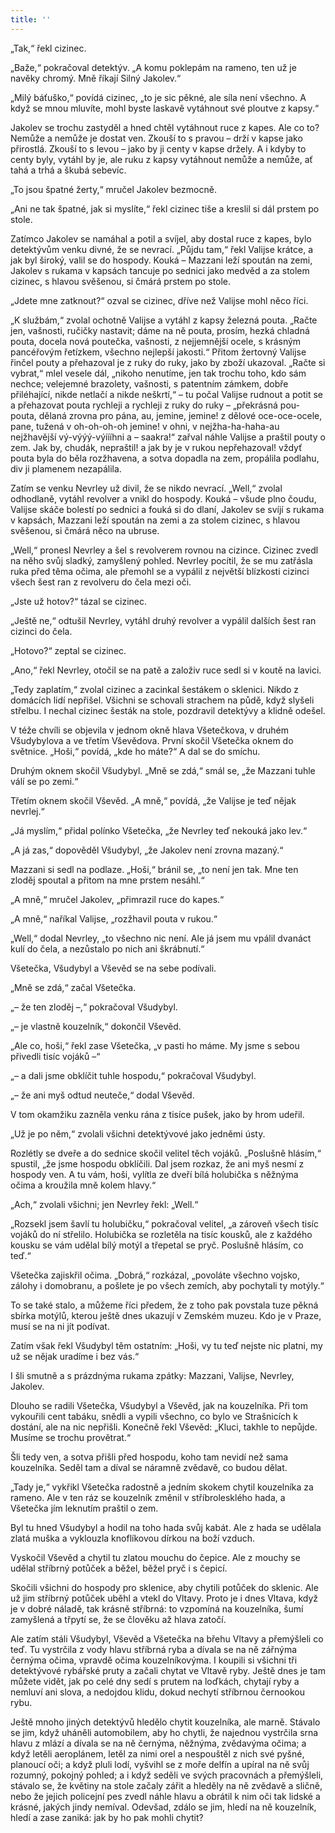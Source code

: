 ```yaml
---
title: ''
---
```


„Tak,“ řekl cizinec.

„Baže,“ pokračoval detektýv. „A komu poklepám na rameno, ten už je navěky chromý. Mně říkají Silný Jakolev.“

„Milý báťuško,“ povídá cizinec, „to je sic pěkné, ale síla není všechno. A když se mnou mluvíte, mohl byste laskavě vytáhnout své ploutve z kapsy.“

Jakolev se trochu zastyděl a hned chtěl vytáhnout ruce z kapes. Ale co to? Nemůže a nemůže je dostat ven. Zkouší to s pravou – drží v kapse jako přirostlá. Zkouší to s levou – jako by ji centy v kapse držely. A i kdyby to centy byly, vytáhl by je, ale ruku z kapsy vytáhnout nemůže a nemůže, ať tahá a trhá a škubá sebevíc.

„To jsou špatné žerty,“ mručel Jakolev bezmocně.

„Ani ne tak špatné, jak si myslíte,“ řekl cizinec tiše a kreslil si dál prstem po stole.

Zatímco Jakolev se namáhal a potil a svíjel, aby dostal ruce z kapes, bylo detektývům venku divné, že se nevrací. „Půjdu tam,“ řekl Valijse krátce, a jak byl široký, valil se do hospody. Kouká – Mazzani leží spoután na zemi, Jakolev s rukama v kapsách tancuje po sednici jako medvěd a za stolem cizinec, s hlavou svěšenou, si čmárá prstem po stole.

„Jdete mne zatknout?“ ozval se cizinec, dříve než Valijse mohl něco říci.

„K službám,“ zvolal ochotně Valijse a vytáhl z kapsy železná pouta. „Račte jen, vašnosti, ručičky nastavit; dáme na ně pouta, prosím, hezká chladná pouta, docela nová poutečka, vašnosti, z nejjemnější ocele, s krásným pancéřovým řetízkem, všechno nejlepší jakosti.“ Přitom žertovný Valijse řinčel pouty a přehazoval je z ruky do ruky, jako by zboží ukazoval. „Račte si vybrat,“ mlel vesele dál, „nikoho nenutíme, jen tak trochu toho, kdo sám nechce; velejemné brazolety, vašnosti, s patentním zámkem, dobře přiléhající, nikde netlačí a nikde neškrtí,“ – tu počal Valijse rudnout a potit se a přehazovat pouta rychleji a rychleji z ruky do ruky – „překrásná pou-pouta, dělaná zrovna pro pána, au, jemine, jemine! z dělové oce-oce-ocele, pane, tužená v oh-oh-oh-oh jemine! v ohni, v nejžha-ha-haha-au nejžhavější vý-výýý-výíííhni a – saakra!“ zařval náhle Valijse a praštil pouty o zem. Jak by, chudák, nepraštil! a jak by je v rukou nepřehazoval! vždyť pouta byla do běla rozžhavena, a sotva dopadla na zem, propálila podlahu, div ji plamenem nezapálila.

Zatím se venku Nevrley už divil, že se nikdo nevrací. „Well,“ zvolal odhodlaně, vytáhl revolver a vnikl do hospody. Kouká – všude plno čoudu, Valijse skáče bolestí po sednici a fouká si do dlaní, Jakolev se svíjí s rukama v kapsách, Mazzani leží spoután na zemi a za stolem cizinec, s hlavou svěšenou, si čmárá něco na ubruse.

„Well,“ pronesl Nevrley a šel s revolverem rovnou na cizince. Cizinec zvedl na něho svůj sladký, zamyšlený pohled. Nevrley pocítil, že se mu zatřásla ruka před těma očima, ale přemohl se a vypálil z největší blízkosti cizinci všech šest ran z revolveru do čela mezi oči.

„Jste už hotov?“ tázal se cizinec.

„Ještě ne,“ odtušil Nevrley, vytáhl druhý revolver a vypálil dalších šest ran cizinci do čela.

„Hotovo?“ zeptal se cizinec.

„Ano,“ řekl Nevrley, otočil se na patě a založiv ruce sedl si v koutě na lavici.

„Tedy zaplatím,“ zvolal cizinec a zacinkal šestákem o sklenici. Nikdo z domácích lidí nepřišel. Všichni se schovali strachem na půdě, když slyšeli střelbu. I nechal cizinec šesták na stole, pozdravil detektývy a klidně odešel.

V téže chvíli se objevila v jednom okně hlava Všetečkova, v druhém Všudybylova a ve třetím Vševědova. První skočil Všetečka oknem do světnice. „Hoši,“ povídá, „kde ho máte?“ A dal se do smíchu.

Druhým oknem skočil Všudybyl. „Mně se zdá,“ smál se, „že Mazzani tuhle válí se po zemi.“

Třetím oknem skočil Vševěd. „A mně,“ povídá, „že Valijse je teď nějak nevrlej.“

„Já myslím,“ přidal polínko Všetečka, „že Nevrley teď nekouká jako lev.“

„A já zas,“ dopověděl Všudybyl, „že Jakolev není zrovna mazaný.“

Mazzani si sedl na podlaze. „Hoši,“ bránil se, „to není jen tak. Mne ten zloděj spoutal a přitom na mne prstem nesáhl.“

„A mně,“ mručel Jakolev, „přimrazil ruce do kapes.“

„A mně,“ naříkal Valijse, „rozžhavil pouta v rukou.“

„Well,“ dodal Nevrley, „to všechno nic není. Ale já jsem mu vpálil dvanáct kulí do čela, a nezůstalo po nich ani škrábnutí.“

Všetečka, Všudybyl a Vševěd se na sebe podívali.

„Mně se zdá,“ začal Všetečka.

„– že ten zloděj –,“ pokračoval Všudybyl.

„– je vlastně kouzelník,“ dokončil Vševěd.

„Ale co, hoši,“ řekl zase Všetečka, „v pasti ho máme. My jsme s sebou přivedli tisíc vojáků –“

„– a dali jsme obklíčit tuhle hospodu,“ pokračoval Všudybyl.

„– že ani myš odtud neuteče,“ dodal Vševěd.

V tom okamžiku zazněla venku rána z tisíce pušek, jako by hrom udeřil.

„Už je po něm,“ zvolali všichni detektývové jako jedněmi ústy.

Rozlétly se dveře a do sednice skočil velitel těch vojáků. „Poslušně hlásím,“ spustil, „že jsme hospodu obklíčili. Dal jsem rozkaz, že ani myš nesmí z hospody ven. A tu vám, hoši, vylítla ze dveří bílá holubička s něžnýma očima a kroužila mně kolem hlavy.“

„Ach,“ zvolali všichni; jen Nevrley řekl: „Well.“

„Rozsekl jsem šavlí tu holubičku,“ pokračoval velitel, „a zároveň všech tisíc vojáků do ní střelilo. Holubička se rozletěla na tisíc kousků, ale z každého kousku se vám udělal bílý motýl a třepetal se pryč. Poslušně hlásím, co teď.“

Všetečka zajiskřil očima. „Dobrá,“ rozkázal, „povoláte všechno vojsko, zálohy i domobranu, a pošlete je po všech zemích, aby pochytali ty motýly.“

To se také stalo, a můžeme říci předem, že z toho pak povstala tuze pěkná sbírka motýlů, kterou ještě dnes ukazují v Zemském muzeu. Kdo je v Praze, musí se na ni jít podívat.

Zatím však řekl Všudybyl těm ostatním: „Hoši, vy tu teď nejste nic platni, my už se nějak uradíme i bez vás.“

I šli smutně a s prázdnýma rukama zpátky: Mazzani, Valijse, Nevrley, Jakolev.

Dlouho se radili Všetečka, Všudybyl a Vševěd, jak na kouzelníka. Při tom vykouřili cent tabáku, snědli a vypili všechno, co bylo ve Strašnicích k dostání, ale na nic nepřišli. Konečně řekl Vševěd: „Kluci, takhle to nepůjde. Musíme se trochu provětrat.“

Šli tedy ven, a sotva přišli před hospodu, koho tam nevidí než sama kouzelníka. Seděl tam a díval se náramně zvědavě, co budou dělat.

„Tady je,“ vykřikl Všetečka radostně a jedním skokem chytil kouzelníka za rameno. Ale v ten ráz se kouzelník změnil v stříbrolesklého hada, a Všetečka jím leknutím praštil o zem.

Byl tu hned Všudybyl a hodil na toho hada svůj kabát. Ale z hada se udělala zlatá muška a vyklouzla knoflíkovou dírkou na boží vzduch.

Vyskočil Vševěd a chytil tu zlatou mouchu do čepice. Ale z mouchy se udělal stříbrný potůček a běžel, běžel pryč i s čepicí.

Skočili všichni do hospody pro sklenice, aby chytili potůček do sklenic. Ale už jim stříbrný potůček uběhl a vtekl do Vltavy. Proto je i dnes Vltava, když je v dobré náladě, tak krásně stříbrná: to vzpomíná na kouzelníka, šumí zamyšlená a třpytí se, že se člověku až hlava zatočí.

Ale zatím stáli Všudybyl, Vševěd a Všetečka na břehu Vltavy a přemýšleli co teď. Tu vystrčila z vody hlavu stříbrná ryba a dívala se na ně zářnýma černýma očima, vpravdě očima kouzelníkovýma. I koupili si všichni tři detektývové rybářské pruty a začali chytat ve Vltavě ryby. Ještě dnes je tam můžete vidět, jak po celé dny sedí s prutem na loďkách, chytají ryby a nemluví ani slova, a nedojdou klidu, dokud nechytí stříbrnou černookou rybu.

Ještě mnoho jiných detektývů hledělo chytit kouzelníka, ale marně. Stávalo se jim, když uháněli automobilem, aby ho chytli, že najednou vystrčila srna hlavu z mlází a dívala se na ně černýma, něžnýma, zvědavýma očima; a když letěli aeroplánem, letěl za nimi orel a nespouštěl z nich své pyšné, planoucí oči; a když pluli lodí, vyšvihl se z moře delfín a upíral na ně svůj rozumný, pokojný pohled; a i když seděli ve svých pracovnách a přemýšleli, stávalo se, že květiny na stole začaly zářit a hleděly na ně zvědavě a sličně, nebo že jejich policejní pes zvedl náhle hlavu a obrátil k nim oči tak lidské a krásné, jakých jindy nemíval. Odevšad, zdálo se jim, hledí na ně kouzelník, hledí a zase zaniká: jak by ho pak mohli chytit?
